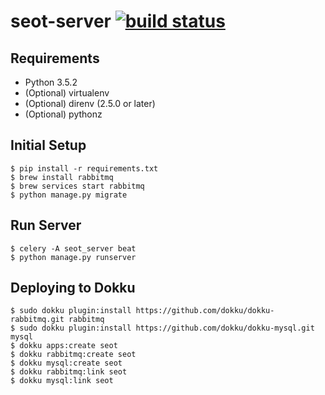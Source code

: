 # seot-server [![build status](https://titan.ais.cmc.osaka-u.ac.jp/tis/seot-server/badges/develop/build.svg)](https://titan.ais.cmc.osaka-u.ac.jp/tis/seot-server/commits/develop)

## Requirements
- Python 3.5.2
- (Optional) virtualenv
- (Optional) direnv (2.5.0 or later)
- (Optional) pythonz

## Initial Setup

```
$ pip install -r requirements.txt
$ brew install rabbitmq
$ brew services start rabbitmq
$ python manage.py migrate
```

## Run Server

```
$ celery -A seot_server beat
$ python manage.py runserver
```

## Deploying to Dokku

```
$ sudo dokku plugin:install https://github.com/dokku/dokku-rabbitmq.git rabbitmq
$ sudo dokku plugin:install https://github.com/dokku/dokku-mysql.git mysql
$ dokku apps:create seot
$ dokku rabbitmq:create seot
$ dokku mysql:create seot
$ dokku rabbitmq:link seot
$ dokku mysql:link seot
```
